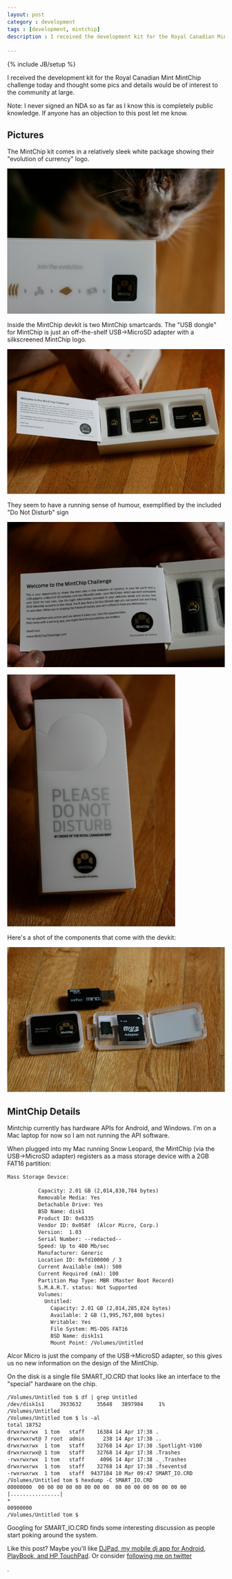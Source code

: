 ```yaml
---
layout: post
category : development
tags : [development, mintchip]
description : I received the development kit for the Royal Canadian Mint MintChip challenge today and thought some pics and details would be of interest to the community at large.

---
```

{% include JB/setup %}

I received the development kit for the Royal Canadian Mint MintChip challenge today and thought some pics and details would be of interest to the community at large.

Note: I never signed an NDA so as far as I know this is completely public knowledge.  If anyone has an objection to this post let me know.

## Pictures

The MintChip kit comes in a relatively sleek white package showing their "evolution of currency" logo.

![MintChip devkit in box](/blog/images/mintchip/mintchip-minou.jpg)

Inside the MintChip devkit is two MintChip smartcards.  The "USB dongle" for MintChip is just an off-the-shelf USB->MicroSD adapter with a silkscreened MintChip logo.

![MintChip devkit spread](/blog/images/mintchip/mintchip-spread.jpg)

They seem to have a running sense of humour, exemplified by the included "Do Not Disturb" sign

![MintChip devkit details](/blog/images/mintchip/mintchip-lol.jpg)

![MintChip devkit do not disturb](/blog/images/mintchip/mintchip-hotel.jpg)

Here's a shot of the components that come with the devkit:

![MintChip devkit components](/blog/images/mintchip/mintchip-adapters.jpg)


## MintChip Details

Mintchip currently has hardware APIs for Android, and Windows.  I'm on a Mac laptop for now so I am not running the API software.

When plugged into my Mac running Snow Leopard, the MintChip (via the USB->MicroSD adapter) registers as a mass storage device with a 2GB FAT16 partition:

	Mass Storage Device:

	          Capacity: 2.01 GB (2,014,838,784 bytes)
	          Removable Media: Yes
	          Detachable Drive: Yes
	          BSD Name: disk1
	          Product ID: 0x6335
	          Vendor ID: 0x058f  (Alcor Micro, Corp.)
	          Version:  1.03
	          Serial Number: --redacted--
	          Speed: Up to 480 Mb/sec
	          Manufacturer: Generic
	          Location ID: 0xfd100000 / 3
	          Current Available (mA): 500
	          Current Required (mA): 100
	          Partition Map Type: MBR (Master Boot Record)
	          S.M.A.R.T. status: Not Supported
	          Volumes:
	            Untitled:
	              Capacity: 2.01 GB (2,014,285,824 bytes)
	              Available: 2 GB (1,995,767,808 bytes)
	              Writable: Yes
	              File System: MS-DOS FAT16
	              BSD Name: disk1s1
	              Mount Point: /Volumes/Untitled

Alcor Micro is just the company of the USB->MicroSD adapter, so this gives us no new information on the design of the MintChip.

On the disk is a single file SMART_IO.CRD that looks like an interface to the "special" hardware on the chip.

	/Volumes/Untitled tom $ df | grep Untitled
	/dev/disk1s1     3933632     35648   3897984     1%    /Volumes/Untitled
	/Volumes/Untitled tom $ ls -al
	total 18752
	drwxrwxrwx  1 tom   staff    16384 14 Apr 17:38 .
	drwxrwxrwt@ 7 root  admin      238 14 Apr 17:38 ..
	drwxrwxrwx  1 tom   staff    32768 14 Apr 17:38 .Spotlight-V100
	drwxrwxrwx@ 1 tom   staff    32768 14 Apr 17:38 .Trashes
	-rwxrwxrwx  1 tom   staff     4096 14 Apr 17:38 ._.Trashes
	drwxrwxrwx  1 tom   staff    32768 14 Apr 17:38 .fseventsd
	-rwxrwxrwx  1 tom   staff  9437184 10 Mar 09:47 SMART_IO.CRD
	/Volumes/Untitled tom $ hexdump -C SMART_IO.CRD
	00000000  00 00 00 00 00 00 00 00  00 00 00 00 00 00 00 00  |................|
	*
	00900000
	/Volumes/Untitled tom $ 

Googling for SMART_IO.CRD finds some interesting discussion as people start poking around the system.

Like this post?  Maybe you'll like [DJPad, my mobile dj app for Android, PlayBook, and HP TouchPad](http://www.burnsmod.com).  Or consider [following me on twitter](http://www.twitter.com/BurnsMod)

.
